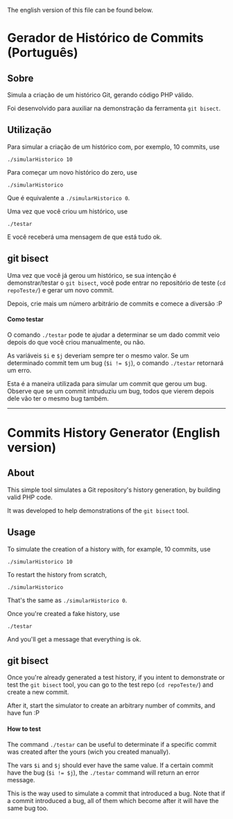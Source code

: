 The english version of this file can be found below.

# Gerador de Histórico de Commits (Português)

## Sobre

Simula a criação de um histórico Git, gerando código PHP válido.

Foi desenvolvido para auxiliar na demonstração da ferramenta `git bisect`.

## Utilização

Para simular a criação de um histórico com, por exemplo, 10 commits, use

	./simularHistorico 10

Para começar um novo histórico do zero, use

	./simularHistorico

Que é equivalente a `./simularHistorico 0`.

Uma vez que você criou um histórico, use

	./testar

E você receberá uma mensagem de que está tudo ok.

## git bisect

Uma vez que você já gerou um histórico, se sua intenção é demonstrar/testar o `git bisect`, você pode entrar no repositório de teste (`cd repoTeste/`) e gerar um novo commit.

Depois, crie mais um número arbitrário de commits e comece a diversão :P

#### Como testar

O comando `./testar` pode te ajudar a determinar se um dado commit veio depois do que você criou manualmente, ou não.

As variáveis `$i` e `$j` deveriam sempre ter o mesmo valor. Se um determinado commit tem um bug (`$i != $j`), o comando `./testar` retornará um erro.

Esta é a maneira utilizada para simular um commit que gerou um bug. Observe que se um commit intruduziu um bug, todos que vierem depois dele vão ter o mesmo bug também.

---

# Commits History Generator (English version)

## About

This simple tool simulates a Git repository's history generation, by building valid PHP code.

It was developed to help demonstrations of the `git bisect` tool.

## Usage

To simulate the creation of a history with, for example, 10 commits, use

	./simularHistorico 10

To restart the history from scratch,

	./simularHistorico

That's the same as `./simularHistorico 0`.

Once you're created a fake history, use

	./testar

And you'll get a message that everything is ok.

## git bisect

Once you're already generated a test history, if you intent to demonstrate or test the `git bisect` tool, you can go to the test repo (`cd repoTeste/`) and create a new commit.

After it, start the simulator to create an arbitrary number of commits, and have fun :P

#### How to test

The command `./testar` can be useful to determinate if a specific commit was created after the yours (wich you created manually).

The vars `$i` and `$j` should ever have the same value. If a certain commit have the bug (`$i != $j`), the `./testar` command will return an error message.

This is the way used to simulate a commit that introduced a bug. Note that if a commit introduced a bug, all of them which become after it will have the same bug too.
